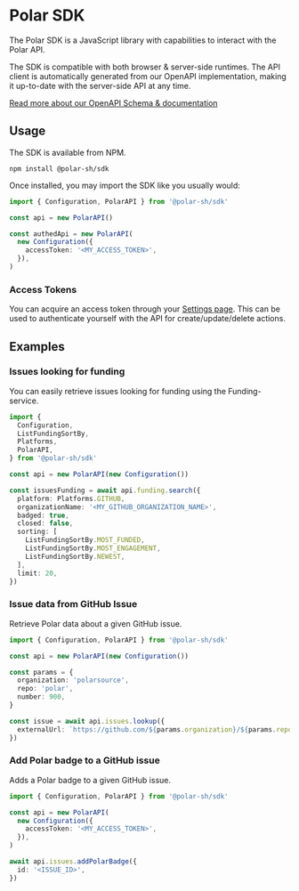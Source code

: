 # Polar SDK

The Polar SDK is a JavaScript library with capabilities to interact with the Polar API.

The SDK is compatible with both browser & server-side runtimes. The API client is automatically generated from our OpenAPI implementation, making it up-to-date with the server-side API at any time.

[Read more about our OpenAPI Schema & documentation](https://polar.sh/docs/api)

## Usage

The SDK is available from NPM.

`npm install @polar-sh/sdk`

Once installed, you may import the SDK like you usually would:

```typescript
import { Configuration, PolarAPI } from '@polar-sh/sdk'

const api = new PolarAPI()

const authedApi = new PolarAPI(
  new Configuration({
    accessToken: '<MY_ACCESS_TOKEN>',
  }),
)
```

### Access Tokens

You can acquire an access token through your [Settings page](https://polar.sh/settings). This can be used to authenticate yourself with the API for create/update/delete actions.

## Examples

### Issues looking for funding

You can easily retrieve issues looking for funding using the Funding-service.

```typescript
import {
  Configuration,
  ListFundingSortBy,
  Platforms,
  PolarAPI,
} from '@polar-sh/sdk'

const api = new PolarAPI(new Configuration())

const issuesFunding = await api.funding.search({
  platform: Platforms.GITHUB,
  organizationName: '<MY_GITHUB_ORGANIZATION_NAME>',
  badged: true,
  closed: false,
  sorting: [
    ListFundingSortBy.MOST_FUNDED,
    ListFundingSortBy.MOST_ENGAGEMENT,
    ListFundingSortBy.NEWEST,
  ],
  limit: 20,
})
```

### Issue data from GitHub Issue

Retrieve Polar data about a given GitHub issue.

```typescript
import { Configuration, PolarAPI } from '@polar-sh/sdk'

const api = new PolarAPI(new Configuration())

const params = {
  organization: 'polarsource',
  repo: 'polar',
  number: 900,
}

const issue = await api.issues.lookup({
  externalUrl: `https://github.com/${params.organization}/${params.repo}/issues/${params.number}`,
})
```

### Add Polar badge to a GitHub issue

Adds a Polar badge to a given GitHub issue.

```typescript
import { Configuration, PolarAPI } from '@polar-sh/sdk'

const api = new PolarAPI(
  new Configuration({
    accessToken: '<MY_ACCESS_TOKEN>',
  }),
)

await api.issues.addPolarBadge({
  id: '<ISSUE_ID>',
})
```
